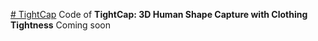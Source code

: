 [# TightCap](http://chenxin.tech/TightCap.html)
Code of **TightCap: 3D Human Shape Capture with Clothing Tightness**
Coming soon
